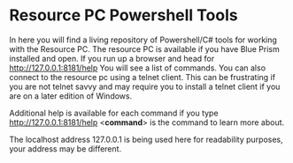 # Resource PC Powershell Tools
In here you will find a living repository of Powershell/C# tools for working with the Resource PC. The resource PC is available if you have Blue Prism installed and open. If you run up a browser and head for http://127.0.0.1:8181/help You will see a list of commands. You can also connect to the resource pc using a telnet client. This can be frustrating if you are not telnet savvy and may require you to install a telnet client if you are on a later edition of Windows.

Additional help is available for each command if you type http://127.0.0.1:8181/help <__command__> is the command to learn more about. 

The localhost address 127.0.0.1 is being used here for readability purposes, your address may be different.
